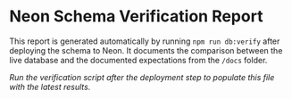 # Neon Schema Verification Report

This report is generated automatically by running `npm run db:verify` after deploying the schema to Neon. It documents the comparison between the live database and the documented expectations from the `/docs` folder.

_Run the verification script after the deployment step to populate this file with the latest results._
